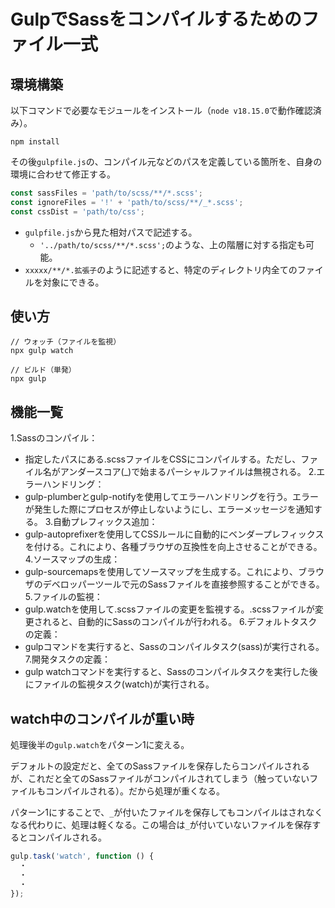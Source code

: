 # GulpでSassをコンパイルするためのファイル一式

## 環境構築

以下コマンドで必要なモジュールをインストール（`node v18.15.0`で動作確認済み）。

```
npm install
```

その後`gulpfile.js`の、コンパイル元などのパスを定義している箇所を、自身の環境に合わせて修正する。

```javascript
const sassFiles = 'path/to/scss/**/*.scss';
const ignoreFiles = '!' + 'path/to/scss/**/_*.scss';
const cssDist = 'path/to/css';
```

- `gulpfile.js`から見た相対パスで記述する。
  - `'../path/to/scss/**/*.scss';`のような、上の階層に対する指定も可能。
- `xxxxx/**/*.拡張子`のように記述すると、特定のディレクトリ内全てのファイルを対象にできる。

## 使い方

```
// ウォッチ（ファイルを監視）
npx gulp watch
```

```
// ビルド（単発）
npx gulp
```

## 機能一覧

1.Sassのコンパイル：
  - 指定したパスにある.scssファイルをCSSにコンパイルする。ただし、ファイル名がアンダースコア(_)で始まるパーシャルファイルは無視される。
2.エラーハンドリング：
  - gulp-plumberとgulp-notifyを使用してエラーハンドリングを行う。エラーが発生した際にプロセスが停止しないようにし、エラーメッセージを通知する。
3.自動プレフィックス追加：
  - gulp-autoprefixerを使用してCSSルールに自動的にベンダープレフィックスを付ける。これにより、各種ブラウザの互換性を向上させることができる。
4.ソースマップの生成：
  - gulp-sourcemapsを使用してソースマップを生成する。これにより、ブラウザのデベロッパーツールで元のSassファイルを直接参照することができる。
5.ファイルの監視：
  - gulp.watchを使用して.scssファイルの変更を監視する。.scssファイルが変更されると、自動的にSassのコンパイルが行われる。
6.デフォルトタスクの定義：
  - gulpコマンドを実行すると、Sassのコンパイルタスク(sass)が実行される。
7.開発タスクの定義：
  - gulp watchコマンドを実行すると、Sassのコンパイルタスクを実行した後にファイルの監視タスク(watch)が実行される。

## watch中のコンパイルが重い時

処理後半の`gulp.watch`をパターン1に変える。

デフォルトの設定だと、全てのSassファイルを保存したらコンパイルされるが、これだと全てのSassファイルがコンパイルされてしまう（触っていないファイルもコンパイルされる）。だから処理が重くなる。

パターン1にすることで、`_`が付いたファイルを保存してもコンパイルはされなくなる代わりに、処理は軽くなる。この場合は`_`が付いていないファイルを保存するとコンパイルされる。

```javascript
gulp.task('watch', function () {
  ・
  ・
  ・
});
```
